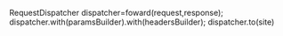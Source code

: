 RequestDispatcher dispatcher=foward(request,response);
dispatcher.with(paramsBuilder).with(headersBuilder);
dispatcher.to(site)
